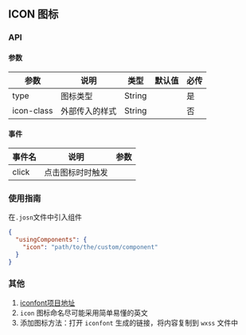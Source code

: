 ## ICON 图标

### API

#### 参数
| 参数       | 说明      | 类型       | 默认值       | 必传      |
|-----------|-----------|-----------|-------------|-------------|
| type | 图标类型 | String | | 是 |
| icon-class | 外部传入的样式 | String | | 否 |

#### 事件
| 事件名       | 说明      | 参数       |
|-----------|-----------|-----------|
| click | 点击图标时时触发 | |

### 使用指南
在`.josn`文件中引入组件
```json
{
  "usingComponents": {
    "icon": "path/to/the/custom/component"
  }
}
```

### 其他
1. [iconfont项目地址](http://www.iconfont.cn/manage/index?manage_type=myprojects&projectId=672234)
2. `icon` 图标命名尽可能采用简单易懂的英文
3. 添加图标方法：打开 `iconfont` 生成的链接，将内容复制到 `wxss` 文件中
